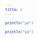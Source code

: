 ```yaml
---
title: C
---
```



<div class = "mdoc-example">

```scala mdoc:js
println("ye")
```

</div>

<div class = "mdoc-example">

```scala mdoc:js
println("ya")
```

</div>
